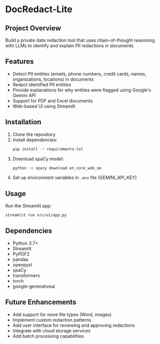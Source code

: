 # DocRedact-Lite

## Project Overview
Build a private data redaction tool that uses chain-of-thought reasoning with LLMs to identify and explain PII redactions in documents.

## Features
- Detect PII entities (emails, phone numbers, credit cards, names, organizations, locations) in documents
- Redact identified PII entities
- Provide explanations for why entities were flagged using Google's Gemini API
- Support for PDF and Excel documents
- Web-based UI using Streamlit

## Installation

1. Clone the repository
2. Install dependencies:
   ```bash
   pip install -r requirements.txt
   ```
3. Download spaCy model:
   ```bash
   python -m spacy download en_core_web_sm
   ```
4. Set up environment variables in `.env` file (GEMINI_API_KEY)

## Usage

Run the Streamlit app:
```bash
streamlit run src/ui/app.py
```

## Dependencies
- Python 3.7+
- Streamlit
- PyPDF2
- pandas
- openpyxl
- spaCy
- transformers
- torch
- google-generativeai

## Future Enhancements
- Add support for more file types (Word, images)
- Implement custom redaction patterns
- Add user interface for reviewing and approving redactions
- Integrate with cloud storage services
- Add batch processing capabilities
